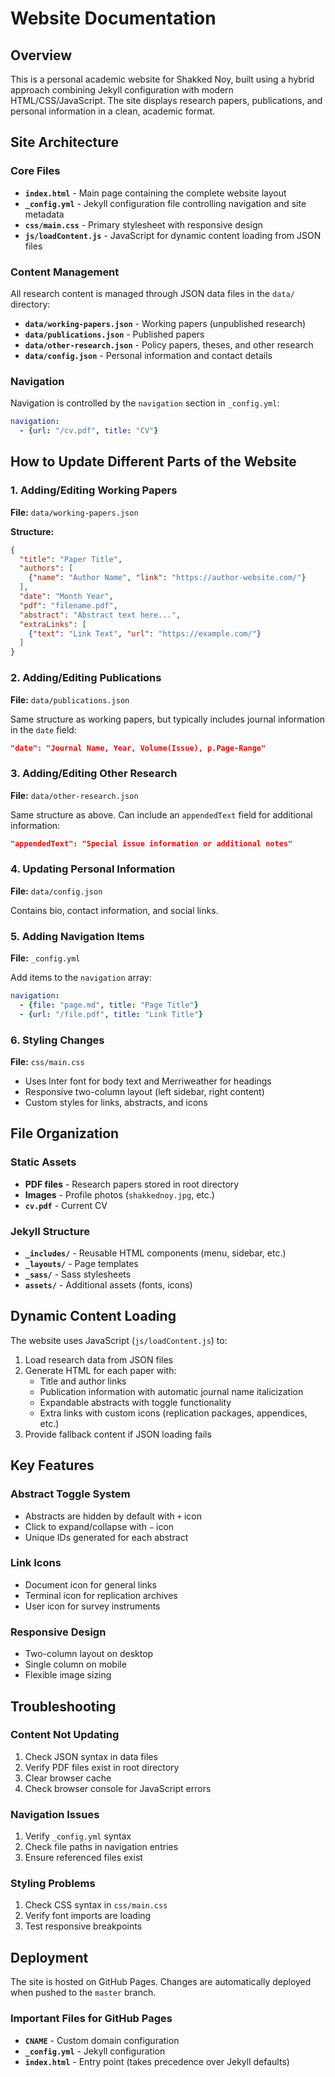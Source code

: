 # Website Documentation

## Overview

This is a personal academic website for Shakked Noy, built using a hybrid approach combining Jekyll configuration with modern HTML/CSS/JavaScript. The site displays research papers, publications, and personal information in a clean, academic format.

## Site Architecture

### Core Files

- **`index.html`** - Main page containing the complete website layout
- **`_config.yml`** - Jekyll configuration file controlling navigation and site metadata
- **`css/main.css`** - Primary stylesheet with responsive design
- **`js/loadContent.js`** - JavaScript for dynamic content loading from JSON files

### Content Management

All research content is managed through JSON data files in the `data/` directory:

- **`data/working-papers.json`** - Working papers (unpublished research)
- **`data/publications.json`** - Published papers
- **`data/other-research.json`** - Policy papers, theses, and other research
- **`data/config.json`** - Personal information and contact details

### Navigation

Navigation is controlled by the `navigation` section in `_config.yml`:
```yaml
navigation:
  - {url: "/cv.pdf", title: "CV"}
```

## How to Update Different Parts of the Website

### 1. Adding/Editing Working Papers

**File:** `data/working-papers.json`

**Structure:**
```json
{
  "title": "Paper Title",
  "authors": [
    {"name": "Author Name", "link": "https://author-website.com/"}
  ],
  "date": "Month Year",
  "pdf": "filename.pdf",
  "abstract": "Abstract text here...",
  "extraLinks": [
    {"text": "Link Text", "url": "https://example.com/"}
  ]
}
```

### 2. Adding/Editing Publications

**File:** `data/publications.json`

Same structure as working papers, but typically includes journal information in the `date` field:
```json
"date": "Journal Name, Year, Volume(Issue), p.Page-Range"
```

### 3. Adding/Editing Other Research

**File:** `data/other-research.json`

Same structure as above. Can include an `appendedText` field for additional information:
```json
"appendedText": "Special issue information or additional notes"
```

### 4. Updating Personal Information

**File:** `data/config.json`

Contains bio, contact information, and social links.

### 5. Adding Navigation Items

**File:** `_config.yml`

Add items to the `navigation` array:
```yaml
navigation:
  - {file: "page.md", title: "Page Title"}
  - {url: "/file.pdf", title: "Link Title"}
```

### 6. Styling Changes

**File:** `css/main.css`

- Uses Inter font for body text and Merriweather for headings
- Responsive two-column layout (left sidebar, right content)
- Custom styles for links, abstracts, and icons

## File Organization

### Static Assets
- **PDF files** - Research papers stored in root directory
- **Images** - Profile photos (`shakkednoy.jpg`, etc.)
- **`cv.pdf`** - Current CV

### Jekyll Structure
- **`_includes/`** - Reusable HTML components (menu, sidebar, etc.)
- **`_layouts/`** - Page templates
- **`_sass/`** - Sass stylesheets
- **`assets/`** - Additional assets (fonts, icons)

## Dynamic Content Loading

The website uses JavaScript (`js/loadContent.js`) to:

1. Load research data from JSON files
2. Generate HTML for each paper with:
   - Title and author links
   - Publication information with automatic journal name italicization
   - Expandable abstracts with toggle functionality
   - Extra links with custom icons (replication packages, appendices, etc.)
3. Provide fallback content if JSON loading fails

## Key Features

### Abstract Toggle System
- Abstracts are hidden by default with `+` icon
- Click to expand/collapse with `−` icon
- Unique IDs generated for each abstract

### Link Icons
- Document icon for general links
- Terminal icon for replication archives
- User icon for survey instruments

### Responsive Design
- Two-column layout on desktop
- Single column on mobile
- Flexible image sizing

## Troubleshooting

### Content Not Updating
1. Check JSON syntax in data files
2. Verify PDF files exist in root directory
3. Clear browser cache
4. Check browser console for JavaScript errors

### Navigation Issues
1. Verify `_config.yml` syntax
2. Check file paths in navigation entries
3. Ensure referenced files exist

### Styling Problems
1. Check CSS syntax in `css/main.css`
2. Verify font imports are loading
3. Test responsive breakpoints

## Deployment

The site is hosted on GitHub Pages. Changes are automatically deployed when pushed to the `master` branch.

### Important Files for GitHub Pages
- **`CNAME`** - Custom domain configuration
- **`_config.yml`** - Jekyll configuration
- **`index.html`** - Entry point (takes precedence over Jekyll defaults)